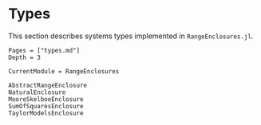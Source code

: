 # Types

This section describes systems types implemented in `RangeEnclosures.jl`.

```@contents
Pages = ["types.md"]
Depth = 3
```

```@meta
CurrentModule = RangeEnclosures
```

```@docs
AbstractRangeEnclosure
NaturalEnclosure
MooreSkelboeEnclosure
SumOfSquaresEnclosure
TaylorModelsEnclosure
```